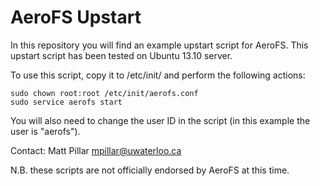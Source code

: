 AeroFS Upstart
==============

In this repository you will find an example upstart script for AeroFS. This upstart script has been
tested on Ubuntu 13.10 server.

To use this script, copy it to /etc/init/ and perform the following actions:

    sudo chown root:root /etc/init/aerofs.conf
    sudo service aerofs start

You will also need to change the user ID in the script (in this example the user is "aerofs").

Contact: Matt Pillar <mpillar@uwaterloo.ca>

N.B. these scripts are not officially endorsed by AeroFS at this time.
